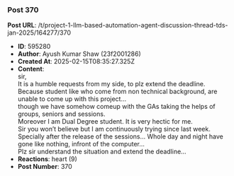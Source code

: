 ### Post 370
**Post URL**: /t/project-1-llm-based-automation-agent-discussion-thread-tds-jan-2025/164277/370
- **ID**: 595280
- **Author**: Ayush Kumar Shaw  (23f2001286)
- **Created At**: 2025-02-15T08:35:27.325Z
- **Content**:  
  sir,<br>
It is a humble requests from my side, to plz extend the deadline.<br>
Because student like who come from non technical background, are unable to come up with this project…<br>
though we have somehow comeup with the GAs taking the helps of groups, seniors and sessions.<br>
Moreover I am Dual Degree student. It is very hectic for me.<br>
Sir you won’t believe but I am continuously trying since last week. Specially after the release of the sessions… Whole day and night have gone like nothing, infront of the computer…<br>
Plz sir understand the situation and extend the deadline…
- **Reactions**: heart (9)
- **Post Number**: 370

